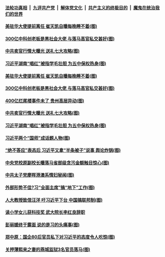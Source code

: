 ####  [法轮功真相](../../../../basic/blob/master/README.md?t=09210131) &nbsp;|&nbsp; [九评共产党](../../../../9ping.md/blob/master/README.md?t=09210131) &nbsp;|&nbsp; [解体党文化](../../../../jtdwh.md/blob/master/README.md?t=09210131)  &nbsp;|&nbsp; [共产主义的终极目的](../../../../gczydzjmd.md/blob/master/README.md?t=09210131) &nbsp;|&nbsp; [魔鬼在统治我们的世界](../../../../mgztzwmdsj.md/blob/master/README.md?t=09210131) 

#### [美驻华大使提前离任 崔天凯自曝每晚睡不着(图)](../pages/p2/946714.md?t=09210131) 

#### [300亿中科创老板是黑社会大佬 与落马高官私交甚好(图)](../pages/p2/946704.md?t=09210131) 


#### [中共卖官行情大曝光 送礼七大攻略(图)](../pages/p2/946650.md?t=09210131) 


#### [习近平湖南“唱红”被指学毛壮胆 为五中保权热身(图)](../pages/p2/946622.md?t=09210131) 

#### [美驻华大使提前离任 崔天凯自曝每晚睡不着(图)](../pages/p2/946714.md?t=09210131) 

#### [300亿中科创老板是黑社会大佬 与落马高官私交甚好(图)](../pages/p2/946704.md?t=09210131) 

#### [400亿烂尾楼事件未了 贵州高层异动(图)](../pages/p2/946666.md?t=09210131) 


#### [中共卖官行情大曝光 送礼七大攻略(图)](../pages/p2/946650.md?t=09210131) 


#### [习近平湖南“唱红”被指学毛壮胆 为五中保权热身(图)](../pages/p2/946622.md?t=09210131) 

#### [习近平两个“国师”成话题人物(图)](../pages/p2/946344.md?t=09210131) 

#### [“绝不答应”表态后 习近平又拿“半条被子”说事 舆论炸锅(图)](../pages/p2/946515.md?t=09210131) 

#### [中央党校原副校长曝落马省部级贪污金额触目惊心(图)](../pages/p2/946503.md?t=09210131) 

#### [中共太子党廖晖港澳系情妇秘闻(图)](../pages/p2/946426.md?t=09210131) 

#### [外部形势不佳?习“全面主席”搞“地下”工作(图)](../pages/p2/946431.md?t=09210131) 



#### [人大教授致信汪洋 吁习近平下台 中国搞联邦制(图)](../pages/p2/946418.md?t=09210131) 

#### [读小学女儿获科技奖 武大院长李红良辞职](../pages/p2/946409.md?t=09210131) 

#### [彭丽媛终于露面 说的是习的头痛事(图)](../pages/p2/946391.md?t=09210131) 

#### [郑中原：国企80后官员私下对习近平的态度令人吃惊(图)](../pages/p2/946323.md?t=09210131) 


#### [关押薄熙来之妻的燕城监狱3名官员落马(图)](../pages/p2/946294.md?t=09210131) 

